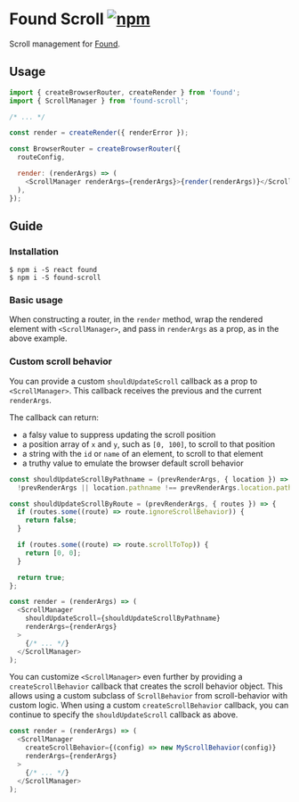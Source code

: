 # Found Scroll [![npm][npm-badge]][npm]

Scroll management for [Found](https://github.com/4Catalyzer/found).

## Usage

```js
import { createBrowserRouter, createRender } from 'found';
import { ScrollManager } from 'found-scroll';

/* ... */

const render = createRender({ renderError });

const BrowserRouter = createBrowserRouter({
  routeConfig,

  render: (renderArgs) => (
    <ScrollManager renderArgs={renderArgs}>{render(renderArgs)}</ScrollManager>
  ),
});
```

## Guide

### Installation

```
$ npm i -S react found
$ npm i -S found-scroll
```

### Basic usage

When constructing a router, in the `render` method, wrap the rendered element with `<ScrollManager>`, and pass in `renderArgs` as a prop, as in the above example.

### Custom scroll behavior

You can provide a custom `shouldUpdateScroll` callback as a prop to `<ScrollManager>`. This callback receives the previous and the current `renderArgs`.

The callback can return:

- a falsy value to suppress updating the scroll position
- a position array of `x` and `y`, such as `[0, 100]`, to scroll to that position
- a string with the `id` or `name` of an element, to scroll to that element
- a truthy value to emulate the browser default scroll behavior

```js
const shouldUpdateScrollByPathname = (prevRenderArgs, { location }) =>
  !prevRenderArgs || location.pathname !== prevRenderArgs.location.pathname;

const shouldUpdateScrollByRoute = (prevRenderArgs, { routes }) => {
  if (routes.some((route) => route.ignoreScrollBehavior)) {
    return false;
  }

  if (routes.some((route) => route.scrollToTop)) {
    return [0, 0];
  }

  return true;
};

const render = (renderArgs) => (
  <ScrollManager
    shouldUpdateScroll={shouldUpdateScrollByPathname}
    renderArgs={renderArgs}
  >
    {/* ... */}
  </ScrollManager>
);
```

You can customize `<ScrollManager>` even further by providing a `createScrollBehavior` callback that creates the scroll behavior object. This allows using a custom subclass of `ScrollBehavior` from scroll-behavior with custom logic. When using a custom `createScrollBehavior` callback, you can continue to specify the `shouldUpdateScroll` callback as above.

```js
const render = (renderArgs) => (
  <ScrollManager
    createScrollBehavior={(config) => new MyScrollBehavior(config)}
    renderArgs={renderArgs}
  >
    {/* ... */}
  </ScrollManager>
);
```

[npm-badge]: https://img.shields.io/npm/v/found-scroll.svg
[npm]: https://www.npmjs.org/package/found-scroll
